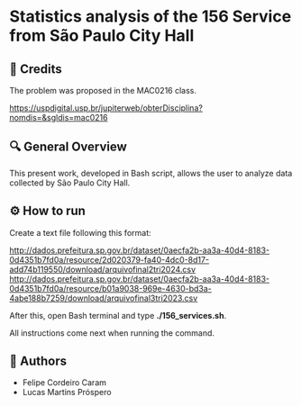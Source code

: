 # Statistics analysis of the 156 Service from São Paulo City Hall 

## 🧾 Credits

The problem was proposed in the MAC0216 class.

https://uspdigital.usp.br/jupiterweb/obterDisciplina?nomdis=&sgldis=mac0216

## 🔍 General Overview

This present work, developed in Bash script, allows the user to analyze data collected by São Paulo City Hall.

## ⚙️ How to run

Create a text file following this format:

http://dados.prefeitura.sp.gov.br/dataset/0aecfa2b-aa3a-40d4-8183-0d4351b7fd0a/resource/2d020379-fa40-4dc0-8d17-add74b119550/download/arquivofinal2tri2024.csv
http://dados.prefeitura.sp.gov.br/dataset/0aecfa2b-aa3a-40d4-8183-0d4351b7fd0a/resource/b01a9038-969e-4630-bd3a-4abe188b7259/download/arquivofinal3tri2023.csv

After this, open Bash terminal and type **./156_services.sh**.

All instructions come next when running the command.

## 👥 Authors
- Felipe Cordeiro Caram
- Lucas Martins Próspero
